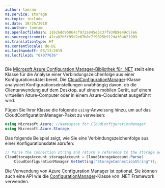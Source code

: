 ```yaml
---
author: tamram
ms.service: storage
ms.topic: include
ms.date: 10/26/2018
ms.author: tamram
ms.openlocfilehash: 11626dd95064cf972a845e5c37f930b9e49c57e6
ms.sourcegitcommit: 41ca82b5f95d2e07b0c7f9025b912daf0ab21909
ms.translationtype: HT
ms.contentlocale: de-DE
ms.lasthandoff: 06/13/2019
ms.locfileid: "67077036"
---
```

Die [Microsoft Azure Configuration Manager-Bibliothek für .NET](https://www.nuget.org/packages/Microsoft.Azure.ConfigurationManager/) stellt eine Klasse für die Analyse einer Verbindungszeichenfolge aus einer Konfigurationsdatei bereit. Die [CloudConfigurationManager](https://msdn.microsoft.com/library/azure/mt634650.aspx)-Klasse analysiert Konfigurationseinstellungen unabhängig davon, ob die Clientanwendung auf dem Desktop, auf einem mobilen Gerät, auf einem virtuellen Azure-Computer oder in einem Azure-Clouddienst ausgeführt wird.

Fügen Sie Ihrer Klasse die folgende `using`-Anweisung hinzu, um auf das CloudConfigurationManager-Paket zu verweisen:

```csharp
using Microsoft.Azure; //Namespace for CloudConfigurationManager
using Microsoft.Azure.Storage;
```

Das folgende Beispiel zeigt, wie Sie eine Verbindungszeichenfolge aus einer Konfigurationsdatei abrufen:

```csharp
// Parse the connection string and return a reference to the storage account.
CloudStorageAccount storageAccount = CloudStorageAccount.Parse(
    CloudConfigurationManager.GetSetting("StorageConnectionString"));
```

Die Verwendung von Azure Configuration Manager ist optional. Sie können auch eine API wie die [ConfigurationManager](https://msdn.microsoft.com/library/system.configuration.configurationmanager.aspx)-Klasse von .NET Framework verwenden.
